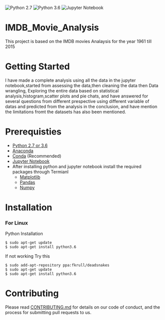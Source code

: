 ![Python 2.7](https://img.shields.io/badge/python-2.7-blue.svg)
![Python 3.6](https://img.shields.io/badge/python-3.6-blue.svg)
![Jupyter Notebook](https://img.shields.io/badge/Jupyter-Notebook-orange.svg)

# IMDB_Movie_Analysis

This project is based on the IMDB movies Analaysis for the year 1961 till 2015

# Getting Started 

I have made a complete analysis using all the data in the jupyter notebook,started from assessing the data,then cleaning the data
then Data wrangling, Exploring the entire data based on statistical analysis,histogram,scatter plots and pie chats, and have answered for several 
questions from different prespective using different variable of datas and predicted from the analysis in the conclusion,
and have mention the limitations fromt the datasets has also been mentioned.

# Prerequisties

* [Python 2.7 or 3.6](https://www.python.org/downloads/)
* [Anaconda](https://www.anaconda.com/download/#linux)
* [Conda](https://conda.io/docs/user-guide/install/index.html) (Recommended)
* [Jupyter Notebook](http://jupyter.readthedocs.io/en/latest/install.html)
* After installing python and jupyter notebook install the required packages through Termianl
  - [Matplotlib](https://matplotlib.org/faq/installing_faq.html)
  - [Pandas](https://pandas.pydata.org/pandas-docs/stable/install.html)
  - [Numpy](https://docs.scipy.org/doc/numpy-1.13.0/user/install.html)
 
# Installation 

### For Linux
Python Installation 

```
$ sudo apt-get update
$ sudo apt-get install python3.6
```
If not working Try this 

```
$ sudo add-apt-repository ppa:fkrull/deadsnakes
$ sudo apt-get update
$ sudo apt-get install python3.6
```
# Contributing

Please read [CONTRIBUTING.md](https://github.com/Hiteshsaai/IMDB_Movie_Analysis/blob/master/CONTRIBUTION.md) for details on our code of conduct, and the process for submitting pull requests to us.
